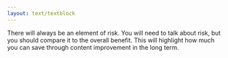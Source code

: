 ```yaml
---
layout: text/textblock
---
```

There will always be an element of risk. You will need to talk about risk, but you should compare it to the overall benefit. This will highlight how much you can save through content improvement in the long term.
